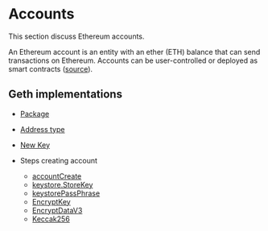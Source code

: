 # Accounts

This section discuss Ethereum accounts.

An Ethereum account is an entity with an ether (ETH) balance that can send transactions on Ethereum. Accounts can be user-controlled or deployed as smart contracts ([source](https://ethereum.org/en/developers/docs/accounts/)).



## Geth implementations

* [Package](https://github.com/ethereum/go-ethereum/tree/master/accounts)
* [Address type](https://github.com/ethereum/go-ethereum/blob/fb3a6528cfa49f623570575c4fe9e8a716cfcdf7/common/types.go#L198)
* [New Key](https://github.com/ethereum/go-ethereum/blob/fb3a6528cfa49f623570575c4fe9e8a716cfcdf7/accounts/keystore/key.go#L167)

* Steps creating account
    * [accountCreate](https://github.com/ethereum/go-ethereum/blob/fb3a6528cfa49f623570575c4fe9e8a716cfcdf7/cmd/geth/accountcmd.go#L262)
    * [keystore.StoreKey](https://github.com/ethereum/go-ethereum/blob/fb3a6528cfa49f623570575c4fe9e8a716cfcdf7/accounts/keystore/passphrase.go#L101)
    * [keystorePassPhrase](https://github.com/ethereum/go-ethereum/blob/fb3a6528cfa49f623570575c4fe9e8a716cfcdf7/accounts/keystore/passphrase.go#L106)
    * [EncryptKey](https://github.com/ethereum/go-ethereum/blob/fb3a6528cfa49f623570575c4fe9e8a716cfcdf7/accounts/keystore/passphrase.go#L186)
    * [EncryptDataV3](https://github.com/ethereum/go-ethereum/blob/fb3a6528cfa49f623570575c4fe9e8a716cfcdf7/accounts/keystore/passphrase.go#L141)
    * [Keccak256](https://github.com/ethereum/go-ethereum/blob/fb3a6528cfa49f623570575c4fe9e8a716cfcdf7/crypto/crypto.go#L77)
